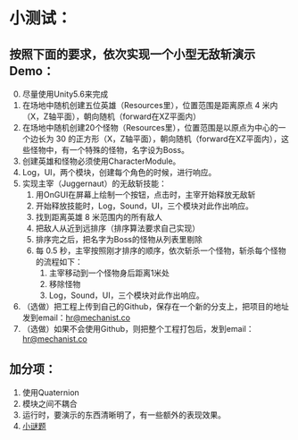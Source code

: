 小测试：
===========================
## 按照下面的要求，依次实现一个小型无敌斩演示Demo：

0. 尽量使用Unity5.6来完成
1. 在场地中随机创建五位英雄（Resources里），位置范围是距离原点 4 米内（X，Z轴平面），朝向随机（forward在XZ平面内）
2. 在场地中随机创建20个怪物（Resources里），位置范围是以原点为中心的一个边长为 30 的正方形（X，Z轴平面），朝向随机（forward在XZ平面内），这些怪物中，有一个特殊的怪物，名字设为Boss。
3. 创建英雄和怪物必须使用CharacterModule。
4. Log，UI，两个模块，创建每个角色的时候，进行响应。
5. 实现主宰（Juggernaut）的无敌斩技能： 
   1. 用OnGUI在屏幕上绘制一个按钮，点击时，主宰开始释放无敌斩
   2. 开始释放技能时，Log，Sound，UI，三个模块对此作出响应。
   3. 找到距离英雄 8 米范围内的所有敌人
   4. 把敌人从近到远排序（排序算法要求自己实现）
   5. 排序完之后，把名字为Boss的怪物从列表里剔除
   6. 每 0.5 秒，主宰按照刚才排序的顺序，依次斩杀一个怪物，斩杀每个怪物的流程如下：
      1. 主宰移动到一个怪物身后距离1米处
      2. 移除怪物
      3. Log，Sound，UI，三个模块对此作出响应。
6. （选做）把工程上传到自己的Github，保存在一个新的分支上，把项目的地址发到email：hr@mechanist.co
7. （选做）如果不会使用Github，则把整个工程打包后，发到email：hr@mechanist.co

        
## 加分项：
1. 使用Quaternion
2. 模块之间不耦合
3. 运行时，要演示的东西清晰明了，有一些额外的表现效果。
4. [小谜题](https://gist.github.com/DukeMechanist/08260dd4d06096d410fa5dbb5e1a240b)
